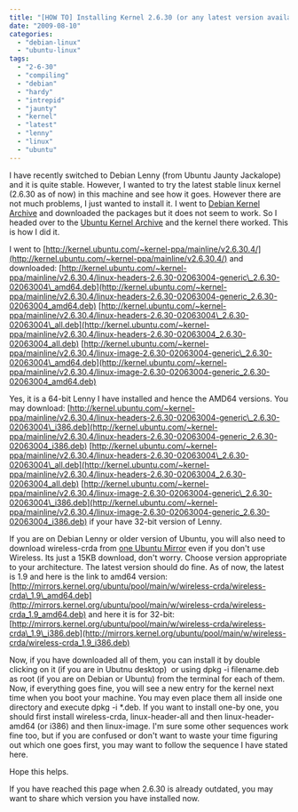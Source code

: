 ```yaml
---
title: "[HOW TO] Installing Kernel 2.6.30 (or any latest version available) in Debian Lenny or Ubuntu without having to go through Compiling"
date: "2009-08-10"
categories: 
  - "debian-linux"
  - "ubuntu-linux"
tags: 
  - "2-6-30"
  - "compiling"
  - "debian"
  - "hardy"
  - "intrepid"
  - "jaunty"
  - "kernel"
  - "latest"
  - "lenny"
  - "linux"
  - "ubuntu"
---
```


I have recently switched to Debian Lenny (from Ubuntu Jaunty Jackalope) and it is quite stable. However, I wanted to try the latest stable linux kernel (2.6.30 as of now) in this machine and see how it goes. However there are not much problems, I just wanted to install it. I went to [Debian Kernel Archive](http://kernel-archive.buildserver.net/ "Debian Kernel Archive") and downloaded the packages but it does not seem to work. So I headed over to the [Ubuntu Kernel Archive](http://kernel.ubuntu.com/~kernel-ppa/ "Ubuntu Kernel Archive") and the kernel there worked. This is how I did it.

I went to [http://kernel.ubuntu.com/~kernel-ppa/mainline/v2.6.30.4/](http://kernel.ubuntu.com/~kernel-ppa/mainline/v2.6.30.4/) and downloaded: [http://kernel.ubuntu.com/~kernel-ppa/mainline/v2.6.30.4/linux-headers-2.6.30-02063004-generic\_2.6.30-02063004\_amd64.deb](http://kernel.ubuntu.com/~kernel-ppa/mainline/v2.6.30.4/linux-headers-2.6.30-02063004-generic_2.6.30-02063004_amd64.deb) [http://kernel.ubuntu.com/~kernel-ppa/mainline/v2.6.30.4/linux-headers-2.6.30-02063004\_2.6.30-02063004\_all.deb](http://kernel.ubuntu.com/~kernel-ppa/mainline/v2.6.30.4/linux-headers-2.6.30-02063004_2.6.30-02063004_all.deb) [http://kernel.ubuntu.com/~kernel-ppa/mainline/v2.6.30.4/linux-image-2.6.30-02063004-generic\_2.6.30-02063004\_amd64.deb](http://kernel.ubuntu.com/~kernel-ppa/mainline/v2.6.30.4/linux-image-2.6.30-02063004-generic_2.6.30-02063004_amd64.deb)

Yes, it is a 64-bit Lenny I have installed and hence the AMD64 versions. You may download: [http://kernel.ubuntu.com/~kernel-ppa/mainline/v2.6.30.4/linux-headers-2.6.30-02063004-generic\_2.6.30-02063004\_i386.deb](http://kernel.ubuntu.com/~kernel-ppa/mainline/v2.6.30.4/linux-headers-2.6.30-02063004-generic_2.6.30-02063004_i386.deb) [http://kernel.ubuntu.com/~kernel-ppa/mainline/v2.6.30.4/linux-headers-2.6.30-02063004\_2.6.30-02063004\_all.deb](http://kernel.ubuntu.com/~kernel-ppa/mainline/v2.6.30.4/linux-headers-2.6.30-02063004_2.6.30-02063004_all.deb) [http://kernel.ubuntu.com/~kernel-ppa/mainline/v2.6.30.4/linux-image-2.6.30-02063004-generic\_2.6.30-02063004\_i386.deb](http://kernel.ubuntu.com/~kernel-ppa/mainline/v2.6.30.4/linux-image-2.6.30-02063004-generic_2.6.30-02063004_i386.deb) if your have 32-bit version of Lenny.

If you are on Debian Lenny or older version of Ubuntu, you will also need to download wireless-crda from [one Ubuntu Mirror](http://mirrors.kernel.org/ubuntu/pool/main/w/wireless-crda/) even if you don't use Wireless. Its just a 15KB download, don't worry. Choose version appropriate to your architecture. The latest version should do fine. As of now, the latest is 1.9 and here is the link to amd64 version: [http://mirrors.kernel.org/ubuntu/pool/main/w/wireless-crda/wireless-crda\_1.9\_amd64.deb](http://mirrors.kernel.org/ubuntu/pool/main/w/wireless-crda/wireless-crda_1.9_amd64.deb) and here it is for 32-bit: [http://mirrors.kernel.org/ubuntu/pool/main/w/wireless-crda/wireless-crda\_1.9\_i386.deb](http://mirrors.kernel.org/ubuntu/pool/main/w/wireless-crda/wireless-crda_1.9_i386.deb)

Now, if you have downloaded all of them, you can install it by double clicking on it (if you are in Ubutnu desktop)  or using dpkg -i filename.deb as root (if you are on Debian or Ubuntu) from the terminal for each of them. Now, if everything goes fine, you will see a new entry for the kernel next time when you boot your machine. You may even place them all inside one directory and execute dpkg -i \*.deb. If you want to install one-by one, you should first install wireless-crda, linux-header-all and then linux-header-amd64 (or i386) and then linux-image. I'm sure some other sequences work fine too, but if you are confused or don't want to waste your time figuring out which one goes first, you may want to follow the sequence I have stated here.

Hope this helps.

If you have reached this page when 2.6.30 is already outdated, you may want to share which version you have installed now.
